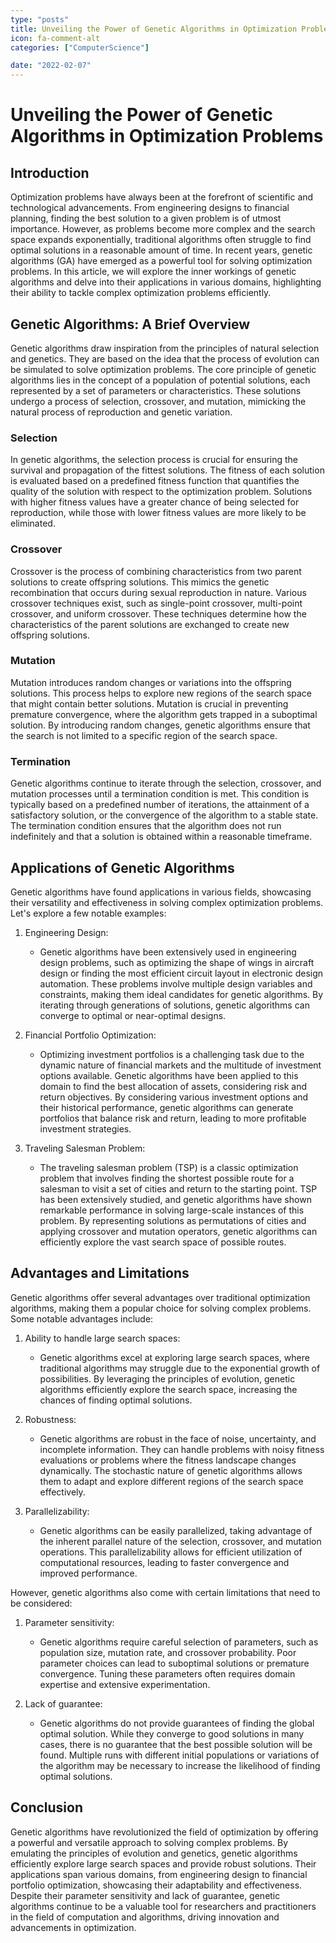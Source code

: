 ```yaml
---
type: "posts"
title: Unveiling the Power of Genetic Algorithms in Optimization Problems
icon: fa-comment-alt
categories: ["ComputerScience"]

date: "2022-02-07"
---
```




# Unveiling the Power of Genetic Algorithms in Optimization Problems

## Introduction
Optimization problems have always been at the forefront of scientific and technological advancements. From engineering designs to financial planning, finding the best solution to a given problem is of utmost importance. However, as problems become more complex and the search space expands exponentially, traditional algorithms often struggle to find optimal solutions in a reasonable amount of time. In recent years, genetic algorithms (GA) have emerged as a powerful tool for solving optimization problems. In this article, we will explore the inner workings of genetic algorithms and delve into their applications in various domains, highlighting their ability to tackle complex optimization problems efficiently.

## Genetic Algorithms: A Brief Overview
Genetic algorithms draw inspiration from the principles of natural selection and genetics. They are based on the idea that the process of evolution can be simulated to solve optimization problems. The core principle of genetic algorithms lies in the concept of a population of potential solutions, each represented by a set of parameters or characteristics. These solutions undergo a process of selection, crossover, and mutation, mimicking the natural process of reproduction and genetic variation.

### Selection
In genetic algorithms, the selection process is crucial for ensuring the survival and propagation of the fittest solutions. The fitness of each solution is evaluated based on a predefined fitness function that quantifies the quality of the solution with respect to the optimization problem. Solutions with higher fitness values have a greater chance of being selected for reproduction, while those with lower fitness values are more likely to be eliminated.

### Crossover
Crossover is the process of combining characteristics from two parent solutions to create offspring solutions. This mimics the genetic recombination that occurs during sexual reproduction in nature. Various crossover techniques exist, such as single-point crossover, multi-point crossover, and uniform crossover. These techniques determine how the characteristics of the parent solutions are exchanged to create new offspring solutions.

### Mutation
Mutation introduces random changes or variations into the offspring solutions. This process helps to explore new regions of the search space that might contain better solutions. Mutation is crucial in preventing premature convergence, where the algorithm gets trapped in a suboptimal solution. By introducing random changes, genetic algorithms ensure that the search is not limited to a specific region of the search space.

### Termination
Genetic algorithms continue to iterate through the selection, crossover, and mutation processes until a termination condition is met. This condition is typically based on a predefined number of iterations, the attainment of a satisfactory solution, or the convergence of the algorithm to a stable state. The termination condition ensures that the algorithm does not run indefinitely and that a solution is obtained within a reasonable timeframe.

## Applications of Genetic Algorithms
Genetic algorithms have found applications in various fields, showcasing their versatility and effectiveness in solving complex optimization problems. Let's explore a few notable examples:

1. Engineering Design:
   - Genetic algorithms have been extensively used in engineering design problems, such as optimizing the shape of wings in aircraft design or finding the most efficient circuit layout in electronic design automation. These problems involve multiple design variables and constraints, making them ideal candidates for genetic algorithms. By iterating through generations of solutions, genetic algorithms can converge to optimal or near-optimal designs.

2. Financial Portfolio Optimization:
   - Optimizing investment portfolios is a challenging task due to the dynamic nature of financial markets and the multitude of investment options available. Genetic algorithms have been applied to this domain to find the best allocation of assets, considering risk and return objectives. By considering various investment options and their historical performance, genetic algorithms can generate portfolios that balance risk and return, leading to more profitable investment strategies.

3. Traveling Salesman Problem:
   - The traveling salesman problem (TSP) is a classic optimization problem that involves finding the shortest possible route for a salesman to visit a set of cities and return to the starting point. TSP has been extensively studied, and genetic algorithms have shown remarkable performance in solving large-scale instances of this problem. By representing solutions as permutations of cities and applying crossover and mutation operators, genetic algorithms can efficiently explore the vast search space of possible routes.

## Advantages and Limitations
Genetic algorithms offer several advantages over traditional optimization algorithms, making them a popular choice for solving complex problems. Some notable advantages include:

1. Ability to handle large search spaces:
   - Genetic algorithms excel at exploring large search spaces, where traditional algorithms may struggle due to the exponential growth of possibilities. By leveraging the principles of evolution, genetic algorithms efficiently explore the search space, increasing the chances of finding optimal solutions.

2. Robustness:
   - Genetic algorithms are robust in the face of noise, uncertainty, and incomplete information. They can handle problems with noisy fitness evaluations or problems where the fitness landscape changes dynamically. The stochastic nature of genetic algorithms allows them to adapt and explore different regions of the search space effectively.

3. Parallelizability:
   - Genetic algorithms can be easily parallelized, taking advantage of the inherent parallel nature of the selection, crossover, and mutation operations. This parallelizability allows for efficient utilization of computational resources, leading to faster convergence and improved performance.

However, genetic algorithms also come with certain limitations that need to be considered:

1. Parameter sensitivity:
   - Genetic algorithms require careful selection of parameters, such as population size, mutation rate, and crossover probability. Poor parameter choices can lead to suboptimal solutions or premature convergence. Tuning these parameters often requires domain expertise and extensive experimentation.

2. Lack of guarantee:
   - Genetic algorithms do not provide guarantees of finding the global optimal solution. While they converge to good solutions in many cases, there is no guarantee that the best possible solution will be found. Multiple runs with different initial populations or variations of the algorithm may be necessary to increase the likelihood of finding optimal solutions.

## Conclusion
Genetic algorithms have revolutionized the field of optimization by offering a powerful and versatile approach to solving complex problems. By emulating the principles of evolution and genetics, genetic algorithms efficiently explore large search spaces and provide robust solutions. Their applications span various domains, from engineering design to financial portfolio optimization, showcasing their adaptability and effectiveness. Despite their parameter sensitivity and lack of guarantee, genetic algorithms continue to be a valuable tool for researchers and practitioners in the field of computation and algorithms, driving innovation and advancements in optimization.